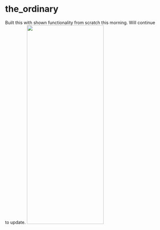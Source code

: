 # the_ordinary



Built this with shown functionality from scratch this morning. Will continue to update.
<img src="quick_build.gif" width="250" height="650"/>
